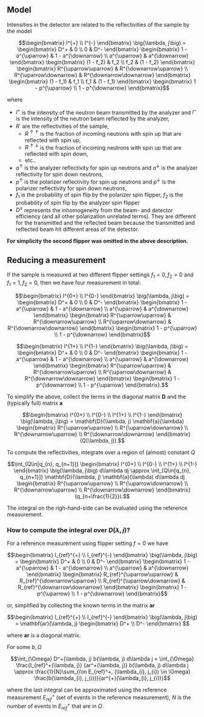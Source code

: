 ## Model

Intensities in the detector are related to the reflectivities of the sample by the model
```math
\begin{bmatrix}
I^{+} \\
I^{-}
\end{bmatrix}
\big(\lambda, j\big)
=
\begin{bmatrix}
D^+ & 0 \\
0 & D^-
\end{bmatrix}
\begin{bmatrix}
1 - a^{\uparrow} & 1 - a^{\downarrow} \\
a^{\uparrow} & a^{\downarrow}
\end{bmatrix}
\begin{bmatrix}
(1 - f_2) & f_2 \\ f_2 & (1 - f_2)
\end{bmatrix}
\begin{bmatrix}
R^{\uparrow\uparrow} & R^{\downarrow\uparrow} \\
R^{\uparrow\downarrow} & R^{\downarrow\downarrow}
\end{bmatrix}
\begin{bmatrix}
(1 - f_1) & f_1 \\ f_1 & (1 - f_1)
\end{bmatrix}
\begin{bmatrix}
1 - p^{\uparrow} \\
1 - p^{\downarrow}
\end{bmatrix}
```
where

* $I^+$ is the intensity of the neutron beam transmitted by the analyzer
and $I^-$ is the intensity of the neutron beam reflected by the analyzer,
* $R^\cdot$ are the reflectivities of the sample,
  - $R^{\uparrow\uparrow}$ is the fraction of incoming neutrons with spin up that are reflected with spin up,
  - $R^{\uparrow\downarrow}$ is the fraction of incoming neutrons with spin up that are reflected with spin down,
  - etc..
* $a^\uparrow$ is the analyzer reflectivity for spin up neutrons and $a^\downarrow$ is the analyzer reflectivity for spin down neutrons,
* $p^\uparrow$ is the polarizer reflectivity for spin up neutrons and $p^\downarrow$ is the polarizer reflectivity for spin down neutrons,
* $f_1$ is the probability of spin flip by the polarizer spin flipper, $f_2$ is the probability of spin flip by the analyzer spin flipper
* $D^\pm$ represents the inhomogeneity from the beam- and detector efficiency (and all other polarization unrelated terms). They are different for the transmitted and the reflected beam
   because the transmitted and reflected beam hit different areas of the detector.

**For simplicity the second flipper was omitted in the above description.**

## Reducing a measurement

If the sample is measured at two different flipper settings $f_1=0, f_2=0$ and $f_1=1, f_2=0$, then we have four measurement in total:
```math
\begin{bmatrix}
I^{0+} \\
I^{0-}
\end{bmatrix}
\big(\lambda, j\big)
=
\begin{bmatrix}
D^+ & 0 \\
0 & D^-
\end{bmatrix}
\begin{bmatrix}
1 - a^{\uparrow} & 1 - a^{\downarrow} \\
a^{\uparrow} & a^{\downarrow}
\end{bmatrix}
\begin{bmatrix}
R^{\uparrow\uparrow} & R^{\downarrow\uparrow} \\
R^{\uparrow\downarrow} & R^{\downarrow\downarrow}
\end{bmatrix}
\begin{bmatrix}
1 - p^{\uparrow} \\
1 - p^{\downarrow}
\end{bmatrix}
```
```math
\begin{bmatrix}
I^{1+} \\
I^{1-}
\end{bmatrix}
\big(\lambda, j\big)
=
\begin{bmatrix}
D^+ & 0 \\
0 & D^-
\end{bmatrix}
\begin{bmatrix}
1 - a^{\uparrow} & 1 - a^{\downarrow} \\
a^{\uparrow} & a^{\downarrow}
\end{bmatrix}
\begin{bmatrix}
R^{\uparrow\uparrow} & R^{\downarrow\uparrow} \\
R^{\uparrow\downarrow} & R^{\downarrow\downarrow}
\end{bmatrix}
\begin{bmatrix}
1 - p^{\downarrow} \\
1 - p^{\uparrow}
\end{bmatrix}.
```

To simplify the above, collect the terms in the diagonal matrix $\mathbf{D}$ and the (typically full) matrix $\mathbf{a}$
```math
\begin{bmatrix}
I^{0+} \\
I^{0-} \\
I^{1+} \\
I^{1-}
\end{bmatrix}
\big(\lambda, j\big)
=
\mathbf{D}(\lambda, j)
\mathbf{a}(\lambda)
\begin{bmatrix}
R^{\uparrow\uparrow} \\
R^{\uparrow\downarrow} \\
R^{\downarrow\uparrow} \\
R^{\downarrow\downarrow}
\end{bmatrix}
(Q(\lambda, j)).
```

To compute the reflectivities, integrate over a region of (almost) constant $Q$
```math
\int_{Q\in[q_{n}, q_{n+1}]}
\begin{bmatrix}
I^{0+} \\
I^{0-} \\
I^{1+} \\
I^{1-}
\end{bmatrix}
\big(\lambda, j\big)
d\lambda dj
\approx
\int_{Q\in[q_{n}, q_{n+1}]}
\mathbf{D}(\lambda, j)
\mathbf{a}(\lambda)
d\lambda dj
\begin{bmatrix}
R^{\uparrow\uparrow} \\
R^{\uparrow\downarrow} \\
R^{\downarrow\uparrow} \\
R^{\downarrow\downarrow}
\end{bmatrix}
(q_{n+\frac{1}{2}}).
```
The integral on the righ-hand-side can be evaluated using the reference measurement.


### How to compute the integral over $D(\lambda, j)$?

For a reference measurement using flipper setting $f=0$ we have
```math
\begin{bmatrix}
I_{ref}^{+} \\
I_{ref}^{-}
\end{bmatrix}
\big(\lambda, j\big)
=
\begin{bmatrix}
D^+ & 0 \\
0 & D^-
\end{bmatrix}
\begin{bmatrix}
1 - a^{\uparrow} & 1 - a^{\downarrow} \\
a^{\uparrow} & a^{\downarrow}
\end{bmatrix}
\begin{bmatrix}
R_{ref}^{\uparrow\uparrow} & R_{ref}^{\downarrow\uparrow} \\
R_{ref}^{\uparrow\downarrow} & R_{ref}^{\downarrow\downarrow}
\end{bmatrix}
\begin{bmatrix}
1 - p^{\uparrow} \\
1 - p^{\downarrow}
\end{bmatrix}
```
or, simplified by collecting the known terms in the matrix $\mathbf{ar}$
```math
\begin{bmatrix}
I_{ref}^{+} \\
I_{ref}^{-}    
\end{bmatrix}
\big(\lambda, j\big)
=
\mathbf{ar}(\lambda, j)
\begin{bmatrix}
D^+ \\
D^-
\end{bmatrix}  
```
where $\mathbf{ar}$ is a diagonal matrix.

For some $b,\Omega$
```math
\int_{\Omega} D^+(\lambda, j) b(\lambda, j) d\lambda j
=
\int_{\Omega}
\frac{I_{ref}^+(\lambda, j)}
{ar^+(\lambda, j)}
b(\lambda, j)
d\lambda j
\approx \frac{1}{N}\sum_{i\in E_{ref}^+, (\lambda_{i}, j_{i}) \in \Omega} \frac{b(\lambda_{i}, j_{i})}{ar^{+}(\lambda_{i}, j_{i})}
```
where the last integral can be approximated using the reference measurement $E_{ref}^+$ (set of events in the reference measurement), $N$ is the number of events in $E_{ref}^+$ that are in $\Omega$.

